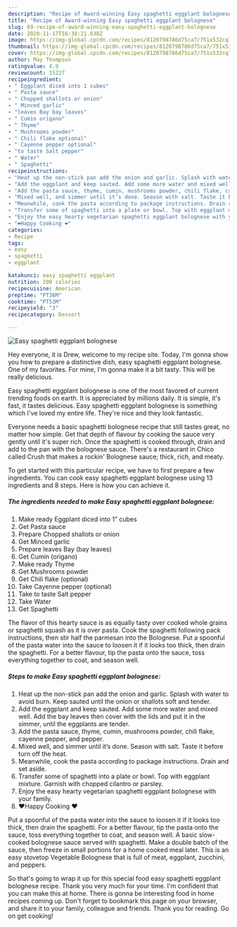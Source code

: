 ```yaml
---
description: "Recipe of Award-winning Easy spaghetti eggplant bolognese"
title: "Recipe of Award-winning Easy spaghetti eggplant bolognese"
slug: 69-recipe-of-award-winning-easy-spaghetti-eggplant-bolognese
date: 2020-11-17T16:38:21.638Z
image: https://img-global.cpcdn.com/recipes/8120798786d75ca7/751x532cq70/easy-spaghetti-eggplant-bolognese-recipe-main-photo.jpg
thumbnail: https://img-global.cpcdn.com/recipes/8120798786d75ca7/751x532cq70/easy-spaghetti-eggplant-bolognese-recipe-main-photo.jpg
cover: https://img-global.cpcdn.com/recipes/8120798786d75ca7/751x532cq70/easy-spaghetti-eggplant-bolognese-recipe-main-photo.jpg
author: May Thompson
ratingvalue: 4.9
reviewcount: 15227
recipeingredient:
- " Eggplant diced into 1 cubes"
- " Pasta sauce"
- " Chopped shallots or onion"
- " Minced garlic"
- "leaves Bay bay leaves"
- " Cumin origano"
- " Thyme"
- " Mushrooms powder"
- " Chili flake optional"
- " Cayenne pepper optional"
- "to taste Salt pepper"
- " Water"
- " Spaghetti"
recipeinstructions:
- "Heat up the non-stick pan add the onion and garlic. Splash with water to avoid burn. Keep sauted until the onion or shallots soft and tender."
- "Add the eggplant and keep sauted. Add some more water and mixed well. Add the bay leaves then cover with the lids and put it in the simmer, until the eggplants are tender."
- "Add the pasta sauce, thyme, cumin, mushrooms powder, chili flake, cayenne pepper, and pepper."
- "Mixed well, and simmer until it’s done. Season with salt. Taste it before turn off the heat."
- "Meanwhile, cook the pasta according to package instructions. Drain and set aside."
- "Transfer some of spaghetti into a plate or bowl. Top with eggplant mixture. Garnish with chopped cilantro or parsley."
- "Enjoy the easy hearty vegetarian spaghetti eggplant bolognese with your family."
- "❤️Happy Cooking ❤️"
categories:
- Recipe
tags:
- easy
- spaghetti
- eggplant

katakunci: easy spaghetti eggplant 
nutrition: 200 calories
recipecuisine: American
preptime: "PT36M"
cooktime: "PT53M"
recipeyield: "3"
recipecategory: Dessert

---
```



![Easy spaghetti eggplant bolognese](https://img-global.cpcdn.com/recipes/8120798786d75ca7/751x532cq70/easy-spaghetti-eggplant-bolognese-recipe-main-photo.jpg)

Hey everyone, it is Drew, welcome to my recipe site. Today, I'm gonna show you how to prepare a distinctive dish, easy spaghetti eggplant bolognese. One of my favorites. For mine, I'm gonna make it a bit tasty. This will be really delicious.

Easy spaghetti eggplant bolognese is one of the most favored of current trending foods on earth. It is appreciated by millions daily. It is simple, it's fast, it tastes delicious. Easy spaghetti eggplant bolognese is something which I've loved my entire life. They're nice and they look fantastic.

Everyone needs a basic spaghetti bolognese recipe that still tastes great, no matter how simple. Get that depth of flavour by cooking the sauce very gently until it&#39;s super rich. Once the spaghetti is cooked through, drain and add to the pan with the bolognese sauce. There&#39;s a restaurant in Chico called Crush that makes a rockin&#39; Bolognese sauce; thick, rich, and meaty.


To get started with this particular recipe, we have to first prepare a few ingredients. You can cook easy spaghetti eggplant bolognese using 13 ingredients and 8 steps. Here is how you can achieve it.

<!--inarticleads1-->

##### The ingredients needed to make Easy spaghetti eggplant bolognese:

1. Make ready  Eggplant diced into 1” cubes
1. Get  Pasta sauce
1. Prepare  Chopped shallots or onion
1. Get  Minced garlic
1. Prepare leaves Bay (bay leaves)
1. Get  Cumin (origano)
1. Make ready  Thyme
1. Get  Mushrooms powder
1. Get  Chili flake (optional)
1. Take  Cayenne pepper (optional)
1. Take to taste Salt pepper
1. Take  Water
1. Get  Spaghetti


The flavor of this hearty sauce is as equally tasty over cooked whole grains or spaghetti squash as it is over pasta. Cook the spaghetti following pack instructions, then stir half the parmesan into the Bolognese. Put a spoonful of the pasta water into the sauce to loosen it if it looks too thick, then drain the spaghetti. For a better flavour, tip the pasta onto the sauce, toss everything together to coat, and season well. 

<!--inarticleads2-->

##### Steps to make Easy spaghetti eggplant bolognese:

1. Heat up the non-stick pan add the onion and garlic. Splash with water to avoid burn. Keep sauted until the onion or shallots soft and tender.
1. Add the eggplant and keep sauted. Add some more water and mixed well. Add the bay leaves then cover with the lids and put it in the simmer, until the eggplants are tender.
1. Add the pasta sauce, thyme, cumin, mushrooms powder, chili flake, cayenne pepper, and pepper.
1. Mixed well, and simmer until it’s done. Season with salt. Taste it before turn off the heat.
1. Meanwhile, cook the pasta according to package instructions. Drain and set aside.
1. Transfer some of spaghetti into a plate or bowl. Top with eggplant mixture. Garnish with chopped cilantro or parsley.
1. Enjoy the easy hearty vegetarian spaghetti eggplant bolognese with your family.
1. ❤️Happy Cooking ❤️


Put a spoonful of the pasta water into the sauce to loosen it if it looks too thick, then drain the spaghetti. For a better flavour, tip the pasta onto the sauce, toss everything together to coat, and season well. A basic slow-cooked bolognese sauce served with spaghetti. Make a double batch of the sauce, then freeze in small portions for a home cooked meal later. This is an easy stovetop Vegetable Bolognese that is full of meat, eggplant, zucchini, and peppers. 

So that's going to wrap it up for this special food easy spaghetti eggplant bolognese recipe. Thank you very much for your time. I'm confident that you can make this at home. There is gonna be interesting food in home recipes coming up. Don't forget to bookmark this page on your browser, and share it to your family, colleague and friends. Thank you for reading. Go on get cooking!

